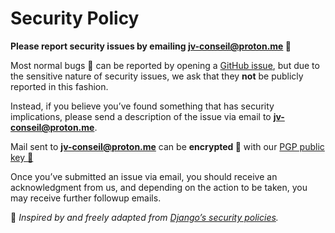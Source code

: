 # Security Policy

**Please report security issues by emailing [jv-conseil@proton.me] :email:**

Most normal bugs :bug: can be reported by opening a [GitHub issue](https://github.com/issues), but due to the sensitive nature of security issues, we ask that they **not** be publicly reported in this fashion.

Instead, if you believe you’ve found something that has security implications, please send a description of the issue via email to **[jv-conseil@proton.me]**.

Mail sent to **[jv-conseil@proton.me]** can be **encrypted :lock_with_ink_pen:** with our [PGP public key :key:]

Once you’ve submitted an issue via email, you should receive an acknowledgment from us, and depending on the action to be taken, you may receive further followup emails.

:thought_balloon: _Inspired by and freely adapted from [Django’s security policies](https://www.djangoproject.com/security)._

<!-- links -->

[jv-conseil@proton.me]: <mailto:jv-conseil@proton.me?subject=%5BSECURITY%20REPORT%5D%20Issue%20description...>
[PGP public key :key:]: <https://github.com/JV-conseil/.github/blob/main/publickey.jv-conseil%40proton.me-58e3b2ceb20369bdaec0d106a12fedf3481a6b1f.asc>
